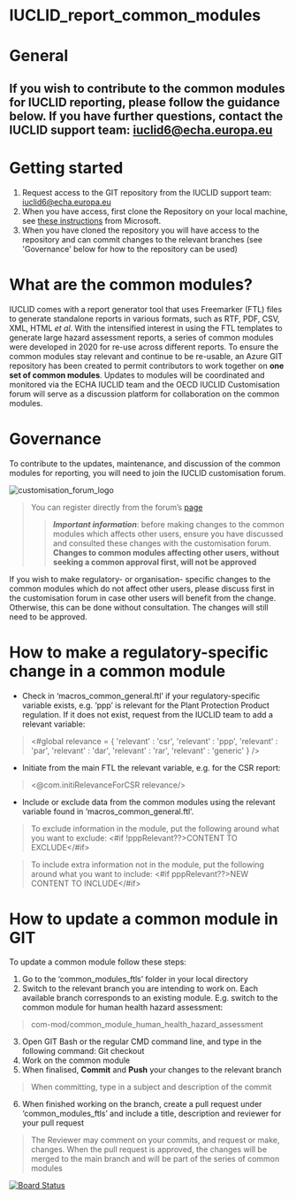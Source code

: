 # IUCLID_report_common_modules

# General
If you wish to contribute to the common modules for IUCLID reporting, please follow the guidance below. If you have further questions, contact the IUCLID support team: iuclid6@echa.europa.eu 
----
# Getting started
1. Request access to the GIT repository from the IUCLID support team: iuclid6@echa.europa.eu
2. When you have access, first clone the Repository on your local machine, see [these instructions](https://docs.microsoft.com/en-us/azure/devops/repos/git/clone?view=azure-devops&tabs=visual-studio) from Microsoft.
3. When you have cloned the repository you will have access to the repository and can commit changes to the relevant branches (see 'Governance' below for how to the repository can be used)

# What are the common modules?
IUCLID comes with a report generator tool that uses Freemarker (FTL) files to generate standalone reports in various formats, such as RTF, PDF, CSV, XML, HTML _et al_. With the intensified interest in using the FTL templates to generate large hazard assessment reports, a series of common modules were developed in 2020 for re-use across different reports. To ensure the common modules stay relevant and continue to be re-usable, an Azure GIT repository has been created to permit contributors to work together on **one set of common modules**.
Updates to modules will be coordinated and monitored via the ECHA IUCLID team and the OECD IUCLID Customisation forum will serve as a discussion platform for collaboration on the common modules.

# Governance
To contribute to the updates, maintenance, and discussion of the common modules for reporting, you will need to join the IUCLID customisation forum.

![customisation_forum_logo](https://user-images.githubusercontent.com/79448331/109633690-0b795300-7b51-11eb-8ed1-2175dcbec7cf.jpg)

> You can register directly from the forum’s [page](https://community.oecd.org/community/iuclidcustomisation)
>> **_Important information_**: before making changes to the common modules which affects other users, ensure you have discussed and consulted these changes with the customisation forum.
**Changes to common modules affecting other users, without seeking a common approval first, will not be approved**

If you wish to make regulatory- or organisation- specific changes to the common modules which do not affect other users, please discuss first in the customisation forum in case other users will benefit from the change. Otherwise, this can be done without consultation. The changes will still need to be approved.

# How to make a regulatory-specific change in a common module
- Check in ‘macros_common_general.ftl’ if your regulatory-specific variable exists, e.g. ‘ppp’ is relevant for the Plant Protection Product regulation. If it does not exist, request from the IUCLID team to add a relevant variable:

> <#global relevance = {
'relevant' : 'csr',
'relevant' : 'ppp',
'relevant' : 'par',
'relevant' : 'dar',
'relevant' : 'rar',
'relevant' : 'generic'
} />

- Initiate from the main FTL the relevant variable, e.g. for the CSR report:
> <@com.initiRelevanceForCSR relevance/>

 - Include or exclude data from the common modules using the relevant variable found in ‘macros_common_general.ftl’. 

> To exclude information in the module, put the following around what you want to exclude:
<#if !pppRelevant??>CONTENT TO EXCLUDE</#if>	

> To include extra information not in the module, put the following around what you want to include:
<#if pppRelevant??>NEW CONTENT TO INCLUDE</#if>	

# How to update a common module in GIT
To update a common module follow these steps:
1.	Go to the ‘common_modules_ftls’ folder in your local directory
2.	Switch to the relevant branch you are intending to work on. Each available branch corresponds to an existing module. E.g. switch to the common module for human health hazard assessment: 
> com-mod/common_module_human_health_hazard_assessment
3. Open GIT Bash or the regular CMD command line, and type in the following command:
Git checkout <name of branch>
4.	Work on the common module
5. When finalised, **Commit** and **Push** your changes to the relevant branch
> When committing, type in a subject and description of the commit
6. When finished working on the branch, create a pull request under ‘common_modules_ftls’ and include a title, description and reviewer for your pull request
> The Reviewer may comment on your commits, and request or make, changes. When the pull request is approved, the changes will be merged to the main branch and will be part of the series of common modules
> 
[![Board Status](https://dev.azure.com/echa-ecm/8fd87d2f-4297-4bd5-b438-08eaa6ad1ff0/50047eca-0f52-43a3-ac58-fbcc622f051d/_apis/work/boardbadge/237ea8d0-b186-4e6c-9a12-a5b02a966f1d)](https://dev.azure.com/echa-ecm/8fd87d2f-4297-4bd5-b438-08eaa6ad1ff0/_boards/board/t/50047eca-0f52-43a3-ac58-fbcc622f051d/Microsoft.RequirementCategory/)
